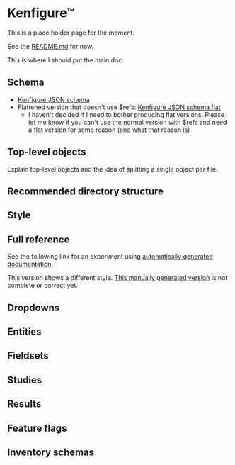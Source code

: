 # Kenfigure™

This is a place holder page for the moment.

See the [README.md](https://github.com/kennovation1/kenfigure/blob/main/README.md) for now.

This is where I should put the main doc.

## Schema
- [Kenfigure JSON schema](./jsonschemas/latest/kenfigure.schema.json)
- Flattened version that doesn't use $refs: [Kenfigure JSON schema flat](./jsonschemas/latest/kenfigure.schema_flat.json)
  - I haven't decided if I need to bother producing flat versions. Please let me know if you can't use the
    normal version with $refs and need a flat version for some reason (and what that reason is)


## Top-level objects
Explain top-level objects and the idea of splitting a single object per file.

## Recommended directory structure

## Style

## Full reference
See the following link for an experiment using [automatically generated documentation.](./autodoc.md)

This version shows a different style. [This manually generated version](./manualdoc.md) is not complete or correct yet.

## Dropdowns

## Entities

## Fieldsets

## Studies

## Results

## Feature flags

## Inventory schemas